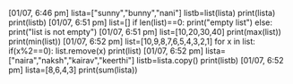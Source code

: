 
[01/07, 6:46 pm] lista=["sunny","bunny","nani"] listb=list(lista) print(lista) print(listb) [01/07, 6:51 pm] list=[] if len(list)==0: print("empty list") else: print("list is not empty") [01/07, 6:51 pm] list=[10,20,30,40] print(max(list)) print(min(list)) [01/07, 6:52 pm] list=[10,9,8,7,6,5,4,3,2,1] for x in list: if(x%2==0): list.remove(x) print(list) [01/07, 6:52 pm] lista=["naira","naksh","kairav","keerthi"] listb=lista.copy() print(listb) [01/07, 6:52 pm] lista=[8,6,4,3] print(sum(lista))

